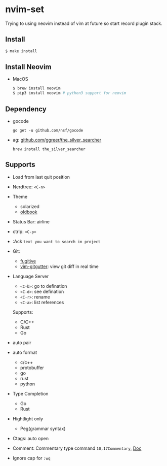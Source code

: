 # nvim-set

Trying to using neovim instead of vim at future so start record plugin stack.

## Install

```bash
$ make install
```

## Install Neovim

- MacOS
    ```bash
    $ brew install neovim
    $ pip3 install neovim # python3 support for neovim
    ```

## Dependency

- gocode
    ```
    go get -u github.com/nsf/gocode
    ```
- ag: [github.com/ggreer/the_silver_searcher](https://github.com/ggreer/the_silver_searcher)
    ```
    brew install the_silver_searcher
    ```

## Supports

- Load from last quit position
- Nerdtree: `<C-n>`
- Theme
    - solarized
	- [oldbook](https://github.com/KKPMW/oldbook-vim)
- Status Bar: airline
- ctrlp: `<C-p>`
- :Ack `text you want to search in project`
- Git:
    - [fugitive](https://vimawesome.com/plugin/fugitive-vim)
    - [vim-gitgutter](https://vimawesome.com/plugin/vim-gitgutter): view git diff in real time
- Language Server
    - `<C-b>`: go to defination
    - `<C-d>`: see defination
    - `<C-r>`: rename
    - `<C-a>`: list references

    Supports:
    - C/C++
    - Rust
    - Go
- auto pair
- auto format
    - c/c++
    - protobuffer
    - go
    - rust
    - python
- Type Completion
    - Go
    - Rust
- Hightlight only
    - Peg(grammar syntax)
- Ctags: auto open
- Comment: Commentary type command `10,17Commentary`, [Doc](https://vimawesome.com/plugin/commentary-vim)
- Ignore cap for `:wq`
